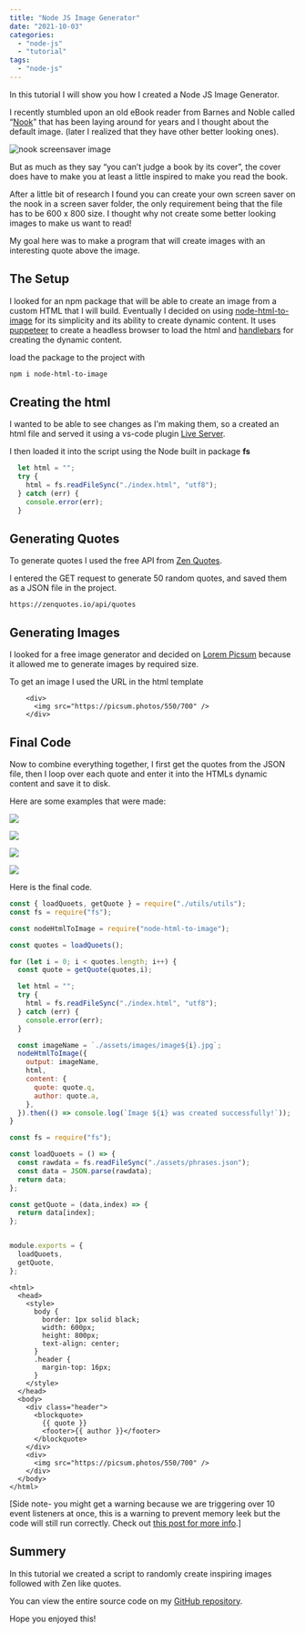 ```yaml
---
title: "Node JS Image Generator"
date: "2021-10-03"
categories: 
  - "node-js"
  - "tutorial"
tags: 
  - "node-js"
---
```


In this tutorial I will show you how I created a Node JS Image Generator.

I recently stumbled upon an old eBook reader from Barnes and Noble called “[Nook](https://en.m.wikipedia.org/wiki/Barnes_%26_Noble_Nook)” that has been laying around for years and I thought about the default image. (later I realized that they have other better looking ones).

![nook screensaver image](images/authors-729x1024.jpg)

But as much as they say “you can’t judge a book by its cover”, the cover does have to make you at least a little inspired to make you read the book.

After a little bit of research I found you can create your own screen saver on the nook in a screen saver folder, the only requirement being that the file has to be 600 x 800 size. I thought why not create some better looking images to make us want to read!

My goal here was to make a program that will create images with an interesting quote above the image.

## The Setup

I looked for an npm package that will be able to create an image from a custom HTML that I will build. Eventually I decided on using [node-html-to-image](https://www.npmjs.com/package/node-html-to-image) for its simplicity and its ability to create dynamic content. It uses [puppeteer](https://github.com/puppeteer/puppeteer) to create a headless browser to load the html and [handlebars](https://handlebarsjs.com/) for creating the dynamic content.

load the package to the project with

```powershell
npm i node-html-to-image
```

## Creating the html

I wanted to be able to see changes as I'm making them, so a created an html file and served it using a vs-code plugin [Live Server](https://marketplace.visualstudio.com/items?itemName=ritwickdey.LiveServer).

I then loaded it into the script using the Node built in package **fs**

```javascript
  let html = "";
  try {
    html = fs.readFileSync("./index.html", "utf8");
  } catch (err) {
    console.error(err);
  }
```

## Generating Quotes

To generate quotes I used the free API from [Zen Quotes](https://zenquotes.io/).

I entered the GET request to generate 50 random quotes, and saved them as a JSON file in the project.

```
https://zenquotes.io/api/quotes
```

## Generating Images

I looked for a free image generator and decided on [Lorem Picsum](https://picsum.photos/) because it allowed me to generate images by required size.

To get an image I used the URL in the html template

```markup
    <div>
      <img src="https://picsum.photos/550/700" />
    </div>
```

## Final Code

Now to combine everything together, I first get the quotes from the JSON file, then I loop over each quote and enter it into the HTMLs dynamic content and save it to disk.

Here are some examples that were made:

[![](images/image23-150x150.jpg)](https://thinkcodeplay.com/wp-content/uploads/2021/10/image23.jpg)

[![](images/image24-150x150.jpg)](https://thinkcodeplay.com/wp-content/uploads/2021/10/image24.jpg)

[![](images/image40-150x150.jpg)](https://thinkcodeplay.com/wp-content/uploads/2021/10/image40.jpg)

[![](images/image42-150x150.jpg)](https://thinkcodeplay.com/wp-content/uploads/2021/10/image42.jpg)

Here is the final code.

```javascript
const { loadQuoets, getQuote } = require("./utils/utils");
const fs = require("fs");

const nodeHtmlToImage = require("node-html-to-image");

const quotes = loadQuoets();

for (let i = 0; i < quotes.length; i++) {
  const quote = getQuote(quotes,i);

  let html = "";
  try {
    html = fs.readFileSync("./index.html", "utf8");
  } catch (err) {
    console.error(err);
  }

  const imageName = `./assets/images/image${i}.jpg`;
  nodeHtmlToImage({
    output: imageName,
    html,
    content: {
      quote: quote.q,
      author: quote.a,
    },
  }).then(() => console.log(`Image ${i} was created successfully!`));
}
```

```javascript
const fs = require("fs");

const loadQuoets = () => {
  const rawdata = fs.readFileSync("./assets/phrases.json");
  const data = JSON.parse(rawdata);
  return data;
};

const getQuote = (data,index) => {
  return data[index];
};


module.exports = {
  loadQuoets,
  getQuote,
};
```

```markup
<html>
  <head>
    <style>
      body {
        border: 1px solid black;
        width: 600px;
        height: 800px;
        text-align: center;
      }
      .header {
        margin-top: 16px;
      }
    </style>
  </head>
  <body>
    <div class="header">
      <blockquote>
        {{ quote }}
        <footer>{{ author }}</footer>
      </blockquote>
    </div>
    <div>
      <img src="https://picsum.photos/550/700" />
    </div>
  </body>
</html>
```

\[Side note- you might get a warning because we are triggering over 10 event listeners at once, this is a warning to prevent memory leek but the code will still run correctly. Check out [this post for more info](https://www.stefanjudis.com/today-i-learned/nodejs-sends-warnings-when-you-add-too-many-listeners-to-an-event-emitter/).\]

## Summery

In this tutorial we created a script to randomly create inspiring images followed with Zen like quotes.

You can view the entire source code on my [GitHub repository](https://github.com/ThinkCodePlay/inspireme-js).

Hope you enjoyed this!
